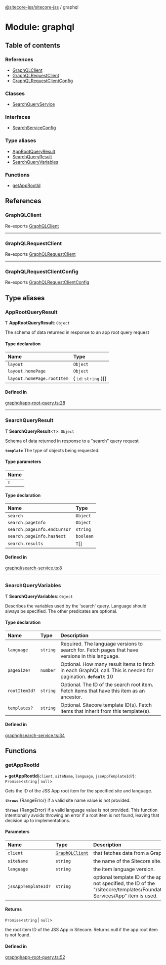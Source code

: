 [@sitecore-jss/sitecore-jss](../README.md) / graphql

# Module: graphql

## Table of contents

### References

- [GraphQLClient](graphql.md#graphqlclient)
- [GraphQLRequestClient](graphql.md#graphqlrequestclient)
- [GraphQLRequestClientConfig](graphql.md#graphqlrequestclientconfig)

### Classes

- [SearchQueryService](../classes/graphql.SearchQueryService.md)

### Interfaces

- [SearchServiceConfig](../interfaces/graphql.SearchServiceConfig.md)

### Type aliases

- [AppRootQueryResult](graphql.md#approotqueryresult)
- [SearchQueryResult](graphql.md#searchqueryresult)
- [SearchQueryVariables](graphql.md#searchqueryvariables)

### Functions

- [getAppRootId](graphql.md#getapprootid)

## References

### GraphQLClient

Re-exports [GraphQLClient](../interfaces/index.GraphQLClient.md)

___

### GraphQLRequestClient

Re-exports [GraphQLRequestClient](../classes/index.GraphQLRequestClient.md)

___

### GraphQLRequestClientConfig

Re-exports [GraphQLRequestClientConfig](index.md#graphqlrequestclientconfig)

## Type aliases

### AppRootQueryResult

Ƭ **AppRootQueryResult**: `Object`

The schema of data returned in response to an app root query request

#### Type declaration

| Name | Type |
| :------ | :------ |
| `layout` | `Object` |
| `layout.homePage` | `Object` |
| `layout.homePage.rootItem` | { `id`: `string`  }[] |

#### Defined in

[graphql/app-root-query.ts:28](https://github.com/Sitecore/jss/blob/08de6c61/packages/sitecore-jss/src/graphql/app-root-query.ts#L28)

___

### SearchQueryResult

Ƭ **SearchQueryResult**<`T`\>: `Object`

Schema of data returned in response to a "search" query request

**`template`** The type of objects being requested.

#### Type parameters

| Name |
| :------ |
| `T` |

#### Type declaration

| Name | Type |
| :------ | :------ |
| `search` | `Object` |
| `search.pageInfo` | `Object` |
| `search.pageInfo.endCursor` | `string` |
| `search.pageInfo.hasNext` | `boolean` |
| `search.results` | `T`[] |

#### Defined in

[graphql/search-service.ts:8](https://github.com/Sitecore/jss/blob/08de6c61/packages/sitecore-jss/src/graphql/search-service.ts#L8)

___

### SearchQueryVariables

Ƭ **SearchQueryVariables**: `Object`

Describes the variables used by the 'search' query. Language should always be specified.
The other predicates are optional.

#### Type declaration

| Name | Type | Description |
| :------ | :------ | :------ |
| `language` | `string` | Required. The language versions to search for. Fetch pages that have versions in this language. |
| `pageSize?` | `number` | Optional. How many result items to fetch in each GraphQL call. This is needed for pagination.  **`default`** 10 |
| `rootItemId?` | `string` | Optional. The ID of the search root item. Fetch items that have this item as an ancestor. |
| `templates?` | `string` | Optional. Sitecore template ID(s). Fetch items that inherit from this template(s). |

#### Defined in

[graphql/search-service.ts:34](https://github.com/Sitecore/jss/blob/08de6c61/packages/sitecore-jss/src/graphql/search-service.ts#L34)

## Functions

### getAppRootId

▸ **getAppRootId**(`client`, `siteName`, `language`, `jssAppTemplateId?`): `Promise`<`string` \| ``null``\>

Gets the ID of the JSS App root item for the specified site and language.

**`throws`** {RangeError} if a valid site name value is not provided.

**`throws`** {RangeError} if a valid language value is not provided.
This function intentionally avoids throwing an error if a root item is not found,
leaving that decision up to implementations.

#### Parameters

| Name | Type | Description |
| :------ | :------ | :------ |
| `client` | [`GraphQLClient`](../interfaces/index.GraphQLClient.md) | that fetches data from a GraphQL endpoint. |
| `siteName` | `string` | the name of the Sitecore site. |
| `language` | `string` | the item language version. |
| `jssAppTemplateId?` | `string` | optional template ID of the app root item. If not specified, the ID of the "/sitecore/templates/Foundation/JavaScript Services/App" item is used. |

#### Returns

`Promise`<`string` \| ``null``\>

the root item ID of the JSS App in Sitecore. Returns null if the app root item is not found.

#### Defined in

[graphql/app-root-query.ts:52](https://github.com/Sitecore/jss/blob/08de6c61/packages/sitecore-jss/src/graphql/app-root-query.ts#L52)
